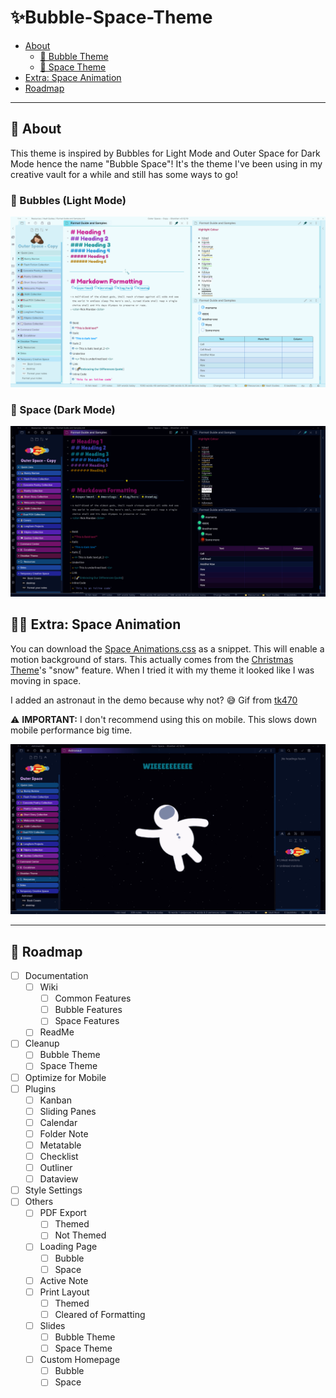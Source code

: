 # ✨Bubble-Space-Theme
- [About](https://github.com/Emrie-Candera/Bubble-Space-Theme#about)
	- [🔵 Bubble Theme](https://github.com/Emrie-Candera/Bubble-Space-Theme/blob/main/README.md#-bubbles-light-mode)
	- [🌌 Space Theme](https://github.com/Emrie-Candera/Bubble-Space-Theme/blob/main/README.md#-space-dark-mode)
- [Extra: Space Animation](https://github.com/Emrie-Candera/Bubble-Space-Theme/blob/main/README.md#-extra-space-animation)
- [Roadmap](https://github.com/Emrie-Candera/Bubble-Space-Theme/blob/main/README.md#roadmap)

---

## 📖 About
This theme is inspired by Bubbles for Light Mode and Outer Space for Dark Mode hence the name "Bubble Space"! It's the theme I've been using in my creative vault for a while and still has some ways to go! 

### 🔵 Bubbles (Light Mode)
![](https://github.com/Emrie-Candera/Bubble-Space-Theme/blob/491fcd5c86ba5de20250fb3017d255d89a6b636f/Bubble%20(Light).png)

### 🌌 Space (Dark Mode)
![](https://github.com/Emrie-Candera/Bubble-Space-Theme/blob/491fcd5c86ba5de20250fb3017d255d89a6b636f/Space%20(Dark).png)

## 🐱‍🚀 Extra: Space Animation
You can download the [Space Animations.css](https://github.com/Emrie-Candera/Bubble-Space-Theme/blob/f6eef48929ff1fa168cf43940314c2a66bba39df/Space%20Animations.css) as a snippet. This will enable a motion background of stars. This actually comes from the [Christmas Theme](https://github.com/deathau/obsidian-christmas-theme)'s "snow" feature. When I tried it with my theme it looked like I was moving in space. 

I added an astronaut in the demo because why not? 😅
Gif from [tk470](https://tenor.com/view/astronaut-float-space-gif-11528699)

⚠️ **IMPORTANT:** I don't recommend using this on mobile. This slows down mobile performance big time. 

![](https://github.com/Emrie-Candera/Bubble-Space-Theme/blob/main/Astronaut%20Float.gif)

---

## 🚀 Roadmap
- [ ] Documentation
	- [ ] Wiki
		- [ ] Common Features
		- [ ] Bubble Features
		- [ ] Space Features
	- [ ] ReadMe
- [ ] Cleanup	
	- [ ] Bubble Theme
	- [ ] Space Theme
- [ ] Optimize for Mobile
- [ ] Plugins
	- [ ] Kanban
	- [ ] Sliding Panes
	- [ ] Calendar
	- [ ] Folder Note
	- [ ] Metatable
	- [ ] Checklist
	- [ ] Outliner
	- [ ] Dataview
- [ ] Style Settings
- [ ] Others
	- [ ] PDF Export
		- [ ] Themed
		- [ ] Not Themed
	- [ ] Loading Page
		- [ ] Bubble
		- [ ] Space
	- [ ] Active Note
  - [ ] Print Layout
    - [ ] Themed
    - [ ] Cleared of Formatting
  - [ ] Slides
    - [ ] Bubble Theme
    - [ ] Space Theme
  - [ ] Custom Homepage
    - [ ] Bubble
    - [ ] Space
